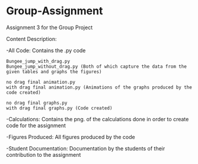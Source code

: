 # Group-Assignment
Assignment 3 for the Group Project

Content Description:

-All Code:
  Contains the .py code
  
    Bungee_jump_with_drag.py 
    Bungee_jump_without_drag.py (Both of which capture the data from the given tables and graphs the figures)
    
    no drag final animation.py
    with drag final animation.py (Animations of the graphs produced by the code created)
    
    no drag final graphs.py
    with drag final graphs.py (Code created)

    
-Calculations:
  Contains the png. of the calculations done in order to create code for the assignment
  
-Figures Produced:
  All figures produced by the code
  
-Student Documentation:
  Documentation by the students of their contribution to the assignment
